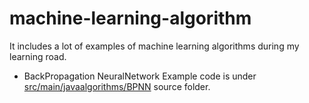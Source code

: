 # machine-learning-algorithm
It includes a lot of examples of machine learning algorithms during my learning road.

- BackPropagation NeuralNetwork
Example code is under [src/main/javaalgorithms/BPNN](https://github.com/Andy-Gong/machine-learning-algorithm/tree/master/src/main/java/algorithms/BPNN) source folder.
